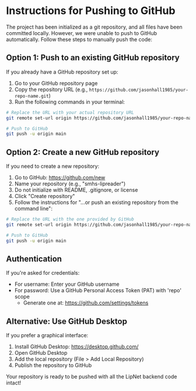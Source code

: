 # Instructions for Pushing to GitHub

The project has been initialized as a git repository, and all files have been committed locally. However, we were unable to push to GitHub automatically. Follow these steps to manually push the code:

## Option 1: Push to an existing GitHub repository

If you already have a GitHub repository set up:

1. Go to your GitHub repository page
2. Copy the repository URL (e.g., `https://github.com/jasonhall1985/your-repo-name.git`)
3. Run the following commands in your terminal:

```bash
# Replace the URL with your actual repository URL
git remote set-url origin https://github.com/jasonhall1985/your-repo-name.git

# Push to GitHub
git push -u origin main
```

## Option 2: Create a new GitHub repository

If you need to create a new repository:

1. Go to GitHub: https://github.com/new
2. Name your repository (e.g., "smhs-lipreader")
3. Do not initialize with README, .gitignore, or license
4. Click "Create repository"
5. Follow the instructions for "...or push an existing repository from the command line":

```bash
# Replace the URL with the one provided by GitHub
git remote set-url origin https://github.com/jasonhall1985/your-repo-name.git

# Push to GitHub
git push -u origin main
```

## Authentication

If you're asked for credentials:
- For username: Enter your GitHub username
- For password: Use a GitHub Personal Access Token (PAT) with 'repo' scope
  - Generate one at: https://github.com/settings/tokens

## Alternative: Use GitHub Desktop

If you prefer a graphical interface:
1. Install GitHub Desktop: https://desktop.github.com/
2. Open GitHub Desktop
3. Add the local repository (File > Add Local Repository)
4. Publish the repository to GitHub

Your repository is ready to be pushed with all the LipNet backend code intact! 